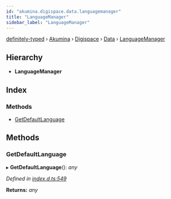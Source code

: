 ```yaml
---
id: "akumina.digispace.data.languagemanager"
title: "LanguageManager"
sidebar_label: "LanguageManager"
---
```


[definitely-typed](../index.md) › [Akumina](../modules/akumina.md) › [Digispace](../modules/akumina.digispace.md) › [Data](../modules/akumina.digispace.data.md) › [LanguageManager](akumina.digispace.data.languagemanager.md)

## Hierarchy

* **LanguageManager**

## Index

### Methods

* [GetDefaultLanguage](akumina.digispace.data.languagemanager.md#getdefaultlanguage)

## Methods

###  GetDefaultLanguage

▸ **GetDefaultLanguage**(): *any*

*Defined in [index.d.ts:549](https://github.com/DefinitelyTyped/DefinitelyTyped/blob/0b97a539e8/types/akumina-core/index.d.ts#L549)*

**Returns:** *any*
